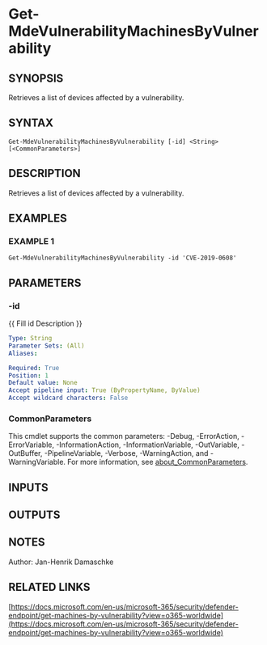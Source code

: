 ﻿---
external help file: PSMDE-help.xml
Module Name: PSMDE
online version: https://docs.microsoft.com/en-us/microsoft-365/security/defender-endpoint/get-machines-by-vulnerability?view=o365-worldwide
schema: 2.0.0
---

# Get-MdeVulnerabilityMachinesByVulnerability

## SYNOPSIS
Retrieves a list of devices affected by a vulnerability.

## SYNTAX

```
Get-MdeVulnerabilityMachinesByVulnerability [-id] <String> [<CommonParameters>]
```

## DESCRIPTION
Retrieves a list of devices affected by a vulnerability.

## EXAMPLES

### EXAMPLE 1
```
Get-MdeVulnerabilityMachinesByVulnerability -id 'CVE-2019-0608'
```

## PARAMETERS

### -id
{{ Fill id Description }}

```yaml
Type: String
Parameter Sets: (All)
Aliases:

Required: True
Position: 1
Default value: None
Accept pipeline input: True (ByPropertyName, ByValue)
Accept wildcard characters: False
```

### CommonParameters
This cmdlet supports the common parameters: -Debug, -ErrorAction, -ErrorVariable, -InformationAction, -InformationVariable, -OutVariable, -OutBuffer, -PipelineVariable, -Verbose, -WarningAction, and -WarningVariable. For more information, see [about_CommonParameters](http://go.microsoft.com/fwlink/?LinkID=113216).

## INPUTS

## OUTPUTS

## NOTES
Author: Jan-Henrik Damaschke

## RELATED LINKS

[https://docs.microsoft.com/en-us/microsoft-365/security/defender-endpoint/get-machines-by-vulnerability?view=o365-worldwide](https://docs.microsoft.com/en-us/microsoft-365/security/defender-endpoint/get-machines-by-vulnerability?view=o365-worldwide)

